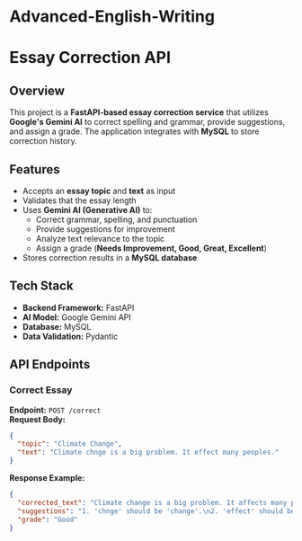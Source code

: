 # Advanced-English-Writing

# Essay Correction API  

## Overview  
This project is a **FastAPI-based essay correction service** that utilizes **Google's Gemini AI** to correct spelling and grammar, provide suggestions, and assign a grade. The application integrates with **MySQL** to store correction history.  

## Features  
- Accepts an **essay topic** and **text** as input  
- Validates that the essay length  
- Uses **Gemini AI (Generative AI)** to:  
  - Correct grammar, spelling, and punctuation  
  - Provide suggestions for improvement  
  - Analyze text relevance to the topic  
  - Assign a grade (**Needs Improvement, Good, Great, Excellent**)  
- Stores correction results in a **MySQL database**  

## Tech Stack  
- **Backend Framework:** FastAPI  
- **AI Model:** Google Gemini API  
- **Database:** MySQL  
- **Data Validation:** Pydantic  

## API Endpoints  

### Correct Essay  
**Endpoint:** `POST /correct`  
**Request Body:**  
```json
{
  "topic": "Climate Change",
  "text": "Climate chnge is a big problem. It effect many peoples."
}
```  
**Response Example:**  
```json
{
  "corrected_text": "Climate change is a big problem. It affects many people.",
  "suggestions": "1. 'chnge' should be 'change'.\n2. 'effect' should be 'affects'.",
  "grade": "Good"
}
```  

